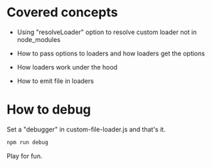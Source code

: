 # Covered concepts

- Using "resolveLoader" option to resolve custom loader not in node_modules 

- How to pass options to loaders and how loaders get the options

- How loaders work under the hood

- How to emit file in loaders

# How to debug

Set a "debugger" in custom-file-loader.js and that's it.

```js
npm run debug
```

Play for fun.